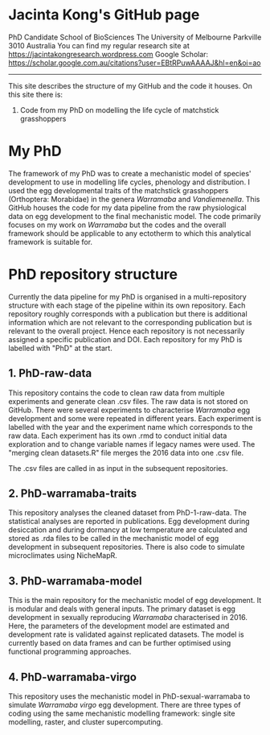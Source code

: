 # Jacinta Kong's GitHub page
PhD Candidate
School of BioSciences
The University of Melbourne
Parkville 3010
Australia
You can find my regular research site at https://jacintakongresearch.wordpress.com
Google Scholar: https://scholar.google.com.au/citations?user=EBtRPuwAAAAJ&hl=en&oi=ao

***

This site describes the structure of my GitHub and the code it houses.
On this site there is:

1. Code from my PhD on modelling the life cycle of matchstick grasshoppers

# My PhD
The framework of my PhD was to create a mechanistic model of species' development to use in modelling life cycles, phenology and distribution. I used the egg developmental traits of the matchstick grasshoppers (Orthoptera: Morabidae) in the genera *Warramaba* and *Vandiemenella*. This GitHub houses the code for my data pipeline from the raw physiological data on egg development to the final mechanistic model. The code primarily focuses on my work on *Warramaba* but the codes and the overall framework should be applicable to any ectotherm to which this analytical framework is suitable for.

# PhD repository structure
Currently the data pipeline for my PhD is organised in a multi-repository structure with each stage of the pipeline within its own repository. Each repository roughly corresponds with a publication but there is additional information which are not relevant to the corresponding publication but is relevant to the overall project. Hence each repository is not necessarily assigned a specific publication and DOI. Each repository for my PhD is labelled with "PhD" at the start.

## 1. PhD-raw-data
This repository contains the code to clean raw data from multiple experiments and generate clean .csv files. The raw data is not stored on GitHub. There were several experiments to characterise *Warramaba* egg development and some were repeated in different years. Each experiment is labelled with the year  and the experiment name which corresponds to the raw data. Each experiment has its own .rmd to conduct initial data exploration and to change variable names if legacy names were used. The "merging clean datasets.R" file merges the 2016 data into one .csv file.

The .csv files are called in as input in the subsequent repositories.

## 2. PhD-warramaba-traits
This repository analyses the cleaned dataset from PhD-1-raw-data. The statistical analyses are reported in publications. Egg development during desiccation and during dormancy at low temperature are calculated and stored as .rda files to be called in the mechanistic model of egg development in subsequent repositories. There is also code to simulate microclimates using NicheMapR.

## 3. PhD-warramaba-model
This is the main repository for the mechanistic model of egg development. It is modular and deals with general inputs. The primary dataset is egg development in sexually reproducing *Warramaba* characterised in 2016. Here, the parameters of the development model are estimated and development rate is validated against replicated datasets. The model is currently based on data frames and can be further optimised using functional programming approaches.

## 4. PhD-warramaba-virgo
This repository uses the mechanistic model in PhD-sexual-warramaba to simulate *Warramaba virgo* egg development. There are three types of coding using the same mechanistic modelling framework: single site modelling, raster, and cluster supercomputing.
